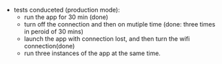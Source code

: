 - tests conduceted (production mode):
  - run the app for 30 min (done)
  - turn off the connection and then on mutiple time (done: three times in peroid of 30 mins)
  - launch the app with connection lost, and then turn the wifi connection(done)
  - run three instances of the app at the same time.